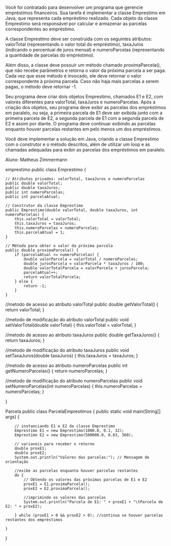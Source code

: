 Você foi contratado para desenvolver um programa que gerencie empréstimos financeiros. Sua tarefa é implementar a classe Emprestimo em Java, que representa cada empréstimo realizado. Cada objeto da classe Emprestimo será responsável por calcular e armazenar as parcelas correspondentes ao empréstimo.

A classe Emprestimo deve ser construída com os seguintes atributos: valorTotal (representando o valor total do empréstimo), taxaJuros (indicando o percentual de juros mensal) e numeroParcelas (representando a quantidade de parcelas do empréstimo).

Além disso, a classe deve possuir um método chamado proximaParcela(), que não recebe parâmetros e retorna o valor da próxima parcela a ser paga. Cada vez que esse método é invocado, ele deve retornar o valor correspondente à próxima parcela. Caso não haja mais parcelas a serem pagas, o método deve retornar -1.

Seu programa deve criar dois objetos Emprestimo, chamados E1 e E2, com valores diferentes para valorTotal, taxaJuros e numeroParcelas. Após a criação dos objetos, seu programa deve exibir as parcelas dos empréstimos em paralelo, ou seja, a primeira parcela de E1 deve ser exibida junto com a primeira parcela de E2, a segunda parcela de E1 com a segunda parcela de E2 e assim por diante. O programa deve continuar exibindo as parcelas enquanto houver parcelas restantes em pelo menos um dos empréstimos.

Você deve implementar a solução em Java, criando a classe Emprestimo com o construtor e o método descritos, além de utilizar um loop e as chamadas adequadas para exibir as parcelas dos empréstimos em paralelo.

Aluno: Matheus Zimmermann

emprestimo
public class Emprestimo { 
    
    // Atributos privados: valorTotal, taxaJuros e numeroParcelas
    public double valorTotal;
    public double taxaJuros;
    public int numeroParcelas;
    public int parcelaAtual;
    
    // Construtor da classe Emprestimo
    public Emprestimo(double valorTotal, double taxaJuros, int numeroParcelas) {
        this.valorTotal = valorTotal;
        this.taxaJuros = taxaJuros;
        this.numeroParcelas = numeroParcelas;
        this.parcelaAtual = 1;
    }
    
    // Método para obter o valor da próxima parcela
    public double proximaParcela() {
        if (parcelaAtual <= numeroParcelas) {
            double valorParcela = valorTotal / numeroParcelas;
            double jurosParcela = valorParcela * taxaJuros / 100;
            double valorTotalParcela = valorParcela + jurosParcela;
            parcelaAtual++;
            return valorTotalParcela;
        } else {
            return -1;
        }
    }

   //metodo de acesso ao atributo valorTotal
public double getValorTotal() {
    return valorTotal;
}

//metodo de modificação do atributo valorTotal
public void setValorTotal(double valorTotal) {
    this.valorTotal = valorTotal;
}

//metodo de acesso ao atributo taxaJuros
public double getTaxaJuros() {
    return taxaJuros;
}

//metodo de modificação do atributo taxaJuros
public void setTaxaJuros(double taxaJuros) {
    this.taxaJuros = taxaJuros;
}

//metodo de acesso ao atributo numeroParcelas
public int getNumeroParcelas() {
    return numeroParcelas;
}

//metodo de modificação do atributo numeroParcelas
public void setNumeroParcelas(int numeroParcelas) {
    this.numeroParcelas = numeroParcelas;
}

}



Parcela
public class ParcelaEmprestimos {
    public static void main(String[] args) {

        // instanciando E1 e E2 da classe Emprestimo
        Emprestimo E1 = new Emprestimo(1000.0, 0.1, 12);
        Emprestimo E2 = new Emprestimo(500000.0, 0.03, 360);

        // variaveis para receber o retorno
        double proxE1;
        double proxE2; 
        System.out.println("Valores das parcelas:"); // Mensagem de orientação

        //exibe as parcelas enquanto houver parcelas restantes 
        do {
            // Obtendo os valores das próximas parcelas de E1 e E2
            proxE1 = E1.proximaParcela();
            proxE2 = E2.proximaParcela();

            //imprimindo os valores das parcelas
            System.out.println("Parcela de E1: " + proxE1 + "\tParcela de E2: " + proxE2);

        } while (proxE1 > 0 && proxE2 > 0); //continua se houver parcelas restantes dos empréstimos

    } 
} 



